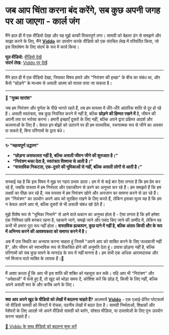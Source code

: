 # जब आप चिंता करना बंद करेंगे, सब कुछ अपनी जगह पर आ जाएगा - कार्ल जंग

मैंने हाल ही में एक वीडियो देखा और यह मुझे काफी विचारपूर्ण लगा। सामग्री को बेहतर ढंग से समझने और साझा करने के लिए, मैंने **[Viddo](https://viddo.pro/)** का उपयोग करके वीडियो को एक संरचित लेख में परिवर्तित किया, जो इस विश्लेषण के लिए संदर्भ के रूप में कार्य किया।

**मूल वीडियो:** [वीडियो देखें](https://www.youtube.com/watch?v=MnpETYt2T-A)  
**संदर्भ लेख:** [Viddo पर देखें](https://viddo.pro/zh/video-result/6b581217-4eff-4b12-b8a7-7cfd6b48be20)

---

मैंने हाल ही में एक वीडियो देखा, जिसका विषय हमारे और "नियंत्रण की इच्छा" के बीच का संबंध था, और कैसे "छोड़ने" के माध्यम से असली आत्मा को वापस पाया जा सकता है।

---

**🌱 "मुख्य सारांश"**

जब हम नियंत्रण और पूर्णता के पीछे भागते रहते हैं, तब हम वास्तव में धीरे-धीरे आंतरिक शांति से दूर हो रहे हैं। असली स्वतंत्रता, सब कुछ नियंत्रित करने में नहीं है, बल्कि **छोड़ने की हिम्मत रखने में** है, जीवन की अपनी लय पर भरोसा करना। हमारी इच्छाएँ दूसरों के लिए नहीं, बल्कि अपने द्वारा प्रक्षिप्त आदर्श और कल्पनाओं के लिए हैं। केवल इन बोझों को उतारने पर ही हम वास्तविक, रचनात्मक रूप से जीने का अवसर पा सकते हैं, बिना परिणामों के द्वारा बंधे।

---

**✨ "महत्वपूर्ण उद्धरण"**

- **“छोड़ना असफलता नहीं है, बल्कि असली जीवन जीने की शुरुआत है।”**
- **“नियंत्रण थका देता है, स्वतंत्रता विश्वास से आती है।”**
- **“वास्तविक निकटता, एक-दूसरे की भूमिकाओं से नहीं, बल्कि असली लोगों से आती है।”**

---

सच्चाई यह है कि इस विषय ने मुझ पर गहरा प्रभाव डाला। हम में से कई बार ऐसा लगता है कि हम प्रेम कर रहे हैं, जबकि वास्तव में हम निर्भरता और एकाकीपन से डरने का अनुभव कर रहे हैं। हम समझते हैं कि हम लक्ष्यों का पीछा कर रहे हैं, जब वास्तव में हम नियंत्रण खोने और अनजान का सामना करने से डर रहे हैं। हम "नियंत्रण" का उपयोग अपने आप को सुरक्षित रखने के लिए करते हैं, लेकिन इसका मूल्य यह है कि हम न केवल अपने आप से, बल्कि दूसरों से भी असली संबंध खो देते हैं।

मुझे विशेष रूप से "भूमिका निभाने" से आने वाले थकान का अनुभव होता है - ऐसा लगता है कि हमें हमेशा एक निश्चित छवि बनकर रहना है, पहचाने जाने, समझे जाने और पसंद किए जाने की उम्मीद में, लेकिन वह कभी भी हमारा पूरा रूप नहीं होता। **वास्तविक हल्कापन, कुछ पाने में नहीं है, बल्कि अंततः किसी और के रूप में अभिनय करने की आवश्यकता को समाप्त करने में है।**

अब मैं उस स्थिति का अभ्यास करना चाहता हूं जिसमें "अपने आप को साबित करने के लिए जल्दबाजी नहीं है", और जीवन को स्वाभाविक रूप से विकसित होने की अनुमति देता हूं। प्रयास छोड़ना नहीं है, बल्कि परिणामों को सब कुछ मापने के मानदंड के रूप में नहीं मानना है। हम सभी एक अधिक आरामदायक और गर्म मिजाज वाले व्यक्ति के लायक हैं।🌿

---

मैं आशा करता हूँ कि आप भी इस शांति की शक्ति को महसूस कर सकें। यदि आप भी “नियंत्रण” और “अपेक्षाओं” में फंसे हुए हैं, तो खुद को थोड़ा समय दें, कोशिश करें कि छोड़ दें, किसी के लिए नहीं, बल्कि अपने असली रूप के और करीब आने के लिए।

---

**क्या आप अपने खुद के वीडियो को लेखों में बदलना चाहते हैं?** आज़मायें **[Viddo](https://viddo.pro/)** - एक एआई-प्रेरित प्लेटफार्म जो वीडियो सामग्री को मिनटों में रोचक, पठनीय लेखों में बदल देता है। सामग्री निर्माताओं, शिक्षकों और पेशेवरों के लिए आदर्श जो अपने वीडियो सामग्री को ब्लॉग, सोशल मीडिया, या दस्तावेज़ों के लिए पुनः उपयोग करना चाहते हैं।

[🚀 Viddo के साथ वीडियो को बदलना शुरू करें](https://viddo.pro/)